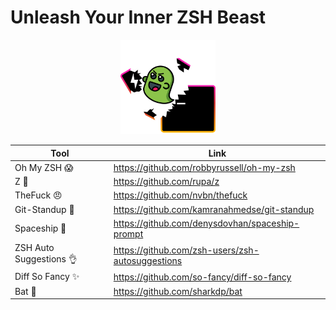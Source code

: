 # Unleash Your Inner ZSH Beast

<p align="center">
<img src="./assets/unleash.png" alt="unleash your inner zsh beast" width="30%" />
</p>

| Tool                           | Link                                             |
| ------------------------------ | ------------------------------------------------ |
| Oh My ZSH :scream:             | https://github.com/robbyrussell/oh-my-zsh        |
| Z :runner:                     | https://github.com/rupa/z                        |
| TheFuck :angry:                | https://github.com/nvbn/thefuck                  |
| Git-Standup :raising_hand:     | https://github.com/kamranahmedse/git-standup     |
| Spaceship :rocket:             | https://github.com/denysdovhan/spaceship-prompt  |
| ZSH Auto Suggestions :ok_hand: | https://github.com/zsh-users/zsh-autosuggestions |
| Diff So Fancy :sparkles: | https://github.com/so-fancy/diff-so-fancy |
| Bat :bat: | https://github.com/sharkdp/bat|





